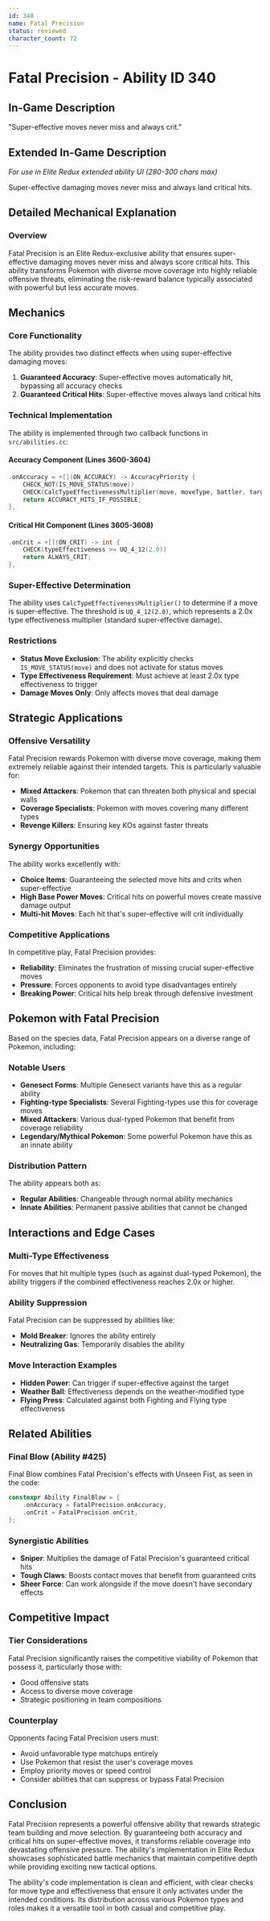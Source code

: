 ```yaml
---
id: 340
name: Fatal Precision
status: reviewed
character_count: 72
---
```


# Fatal Precision - Ability ID 340

## In-Game Description
"Super-effective moves never miss and always crit."

## Extended In-Game Description
*For use in Elite Redux extended ability UI (280-300 chars max)*

Super-effective damaging moves never miss and always land critical hits. 

## Detailed Mechanical Explanation

### Overview

Fatal Precision is an Elite Redux-exclusive ability that ensures super-effective damaging moves never miss and always score critical hits. This ability transforms Pokemon with diverse move coverage into highly reliable offensive threats, eliminating the risk-reward balance typically associated with powerful but less accurate moves.

## Mechanics

### Core Functionality

The ability provides two distinct effects when using super-effective damaging moves:

1. **Guaranteed Accuracy**: Super-effective moves automatically hit, bypassing all accuracy checks
2. **Guaranteed Critical Hits**: Super-effective moves always land critical hits

### Technical Implementation

The ability is implemented through two callback functions in `src/abilities.cc`:

#### Accuracy Component (Lines 3600-3604)
```cpp
.onAccuracy = +[](ON_ACCURACY) -> AccuracyPriority {
    CHECK_NOT(IS_MOVE_STATUS(move))
    CHECK(CalcTypeEffectivenessMultiplier(move, moveType, battler, target, TRUE) >= UQ_4_12(2.0))
    return ACCURACY_HITS_IF_POSSIBLE;
},
```

#### Critical Hit Component (Lines 3605-3608)
```cpp
.onCrit = +[](ON_CRIT) -> int {
    CHECK(typeEffectiveness >= UQ_4_12(2.0))
    return ALWAYS_CRIT;
},
```

### Super-Effective Determination

The ability uses `CalcTypeEffectivenessMultiplier()` to determine if a move is super-effective. The threshold is `UQ_4_12(2.0)`, which represents a 2.0x type effectiveness multiplier (standard super-effective damage).

### Restrictions

- **Status Move Exclusion**: The ability explicitly checks `IS_MOVE_STATUS(move)` and does not activate for status moves
- **Type Effectiveness Requirement**: Must achieve at least 2.0x type effectiveness to trigger
- **Damage Moves Only**: Only affects moves that deal damage

## Strategic Applications

### Offensive Versatility
Fatal Precision rewards Pokemon with diverse move coverage, making them extremely reliable against their intended targets. This is particularly valuable for:
- **Mixed Attackers**: Pokemon that can threaten both physical and special walls
- **Coverage Specialists**: Pokemon with moves covering many different types
- **Revenge Killers**: Ensuring key KOs against faster threats

### Synergy Opportunities
The ability works excellently with:
- **Choice Items**: Guaranteeing the selected move hits and crits when super-effective
- **High Base Power Moves**: Critical hits on powerful moves create massive damage output
- **Multi-hit Moves**: Each hit that's super-effective will crit individually

### Competitive Applications
In competitive play, Fatal Precision provides:
- **Reliability**: Eliminates the frustration of missing crucial super-effective moves
- **Pressure**: Forces opponents to avoid type disadvantages entirely
- **Breaking Power**: Critical hits help break through defensive investment

## Pokemon with Fatal Precision

Based on the species data, Fatal Precision appears on a diverse range of Pokemon, including:

### Notable Users
- **Genesect Forms**: Multiple Genesect variants have this as a regular ability
- **Fighting-type Specialists**: Several Fighting-types use this for coverage moves
- **Mixed Attackers**: Various dual-typed Pokemon that benefit from coverage reliability
- **Legendary/Mythical Pokemon**: Some powerful Pokemon have this as an innate ability

### Distribution Pattern
The ability appears both as:
- **Regular Abilities**: Changeable through normal ability mechanics
- **Innate Abilities**: Permanent passive abilities that cannot be changed

## Interactions and Edge Cases

### Multi-Type Effectiveness
For moves that hit multiple types (such as against dual-typed Pokemon), the ability triggers if the combined effectiveness reaches 2.0x or higher.

### Ability Suppression
Fatal Precision can be suppressed by abilities like:
- **Mold Breaker**: Ignores the ability entirely
- **Neutralizing Gas**: Temporarily disables the ability

### Move Interaction Examples
- **Hidden Power**: Can trigger if super-effective against the target
- **Weather Ball**: Effectiveness depends on the weather-modified type
- **Flying Press**: Calculated against both Fighting and Flying type effectiveness

## Related Abilities

### Final Blow (Ability #425)
Final Blow combines Fatal Precision's effects with Unseen Fist, as seen in the code:
```cpp
constexpr Ability FinalBlow = {
    .onAccuracy = FatalPrecision.onAccuracy,
    .onCrit = FatalPrecision.onCrit,
};
```

### Synergistic Abilities
- **Sniper**: Multiplies the damage of Fatal Precision's guaranteed critical hits
- **Tough Claws**: Boosts contact moves that benefit from guaranteed crits
- **Sheer Force**: Can work alongside if the move doesn't have secondary effects

## Competitive Impact

### Tier Considerations
Fatal Precision significantly raises the competitive viability of Pokemon that possess it, particularly those with:
- Good offensive stats
- Access to diverse move coverage
- Strategic positioning in team compositions

### Counterplay
Opponents facing Fatal Precision users must:
- Avoid unfavorable type matchups entirely
- Use Pokemon that resist the user's coverage moves
- Employ priority moves or speed control
- Consider abilities that can suppress or bypass Fatal Precision

## Conclusion

Fatal Precision represents a powerful offensive ability that rewards strategic team building and move selection. By guaranteeing both accuracy and critical hits on super-effective moves, it transforms reliable coverage into devastating offensive pressure. The ability's implementation in Elite Redux showcases sophisticated battle mechanics that maintain competitive depth while providing exciting new tactical options.

The ability's code implementation is clean and efficient, with clear checks for move type and effectiveness that ensure it only activates under the intended conditions. Its distribution across various Pokemon types and roles makes it a versatile tool in both casual and competitive play.